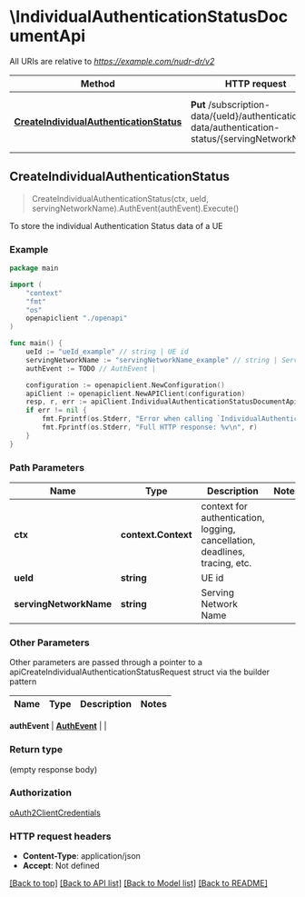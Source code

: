 # \IndividualAuthenticationStatusDocumentApi

All URIs are relative to *https://example.com/nudr-dr/v2*

Method | HTTP request | Description
------------- | ------------- | -------------
[**CreateIndividualAuthenticationStatus**](IndividualAuthenticationStatusDocumentApi.md#CreateIndividualAuthenticationStatus) | **Put** /subscription-data/{ueId}/authentication-data/authentication-status/{servingNetworkName} | To store the individual Authentication Status data of a UE



## CreateIndividualAuthenticationStatus

> CreateIndividualAuthenticationStatus(ctx, ueId, servingNetworkName).AuthEvent(authEvent).Execute()

To store the individual Authentication Status data of a UE

### Example

```go
package main

import (
    "context"
    "fmt"
    "os"
    openapiclient "./openapi"
)

func main() {
    ueId := "ueId_example" // string | UE id
    servingNetworkName := "servingNetworkName_example" // string | Serving Network Name
    authEvent := TODO // AuthEvent | 

    configuration := openapiclient.NewConfiguration()
    apiClient := openapiclient.NewAPIClient(configuration)
    resp, r, err := apiClient.IndividualAuthenticationStatusDocumentApi.CreateIndividualAuthenticationStatus(context.Background(), ueId, servingNetworkName).AuthEvent(authEvent).Execute()
    if err != nil {
        fmt.Fprintf(os.Stderr, "Error when calling `IndividualAuthenticationStatusDocumentApi.CreateIndividualAuthenticationStatus``: %v\n", err)
        fmt.Fprintf(os.Stderr, "Full HTTP response: %v\n", r)
    }
}
```

### Path Parameters


Name | Type | Description  | Notes
------------- | ------------- | ------------- | -------------
**ctx** | **context.Context** | context for authentication, logging, cancellation, deadlines, tracing, etc.
**ueId** | **string** | UE id | 
**servingNetworkName** | **string** | Serving Network Name | 

### Other Parameters

Other parameters are passed through a pointer to a apiCreateIndividualAuthenticationStatusRequest struct via the builder pattern


Name | Type | Description  | Notes
------------- | ------------- | ------------- | -------------


 **authEvent** | [**AuthEvent**](AuthEvent.md) |  | 

### Return type

 (empty response body)

### Authorization

[oAuth2ClientCredentials](../README.md#oAuth2ClientCredentials)

### HTTP request headers

- **Content-Type**: application/json
- **Accept**: Not defined

[[Back to top]](#) [[Back to API list]](../README.md#documentation-for-api-endpoints)
[[Back to Model list]](../README.md#documentation-for-models)
[[Back to README]](../README.md)

